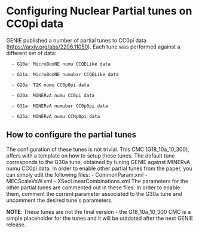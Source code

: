 # Configuring Nuclear Partial tunes on CC0pi data
GENIE published a number of partial tunes to CC0pi data (https://arxiv.org/abs/2206.11050). Each tune was performed against a different set of data: 

      - G10a: MicroBooNE numu CCQELike data

      - G11a: MicroBooNE numubar CCQELike data

      - G20a: T2K numu CC0p0pi data           

      - G30a: MINERvA numu CC0pi data         

      - G31a: MINERvA numubar CC0p0pi data    

      - G35a: MINERvA numu CCNp0pi data  

## How to configure the partial tunes 
The configuration of these tunes is not trivial. This CMC (G18_10a_10_300), offers with a template on how to setup these tunes. The default tune corresponds to the G30a tune, obtained by tuning GENIE against MINERvA numu CC0pi data. In order to enable other partial tunes from the paper, you can simply edit the following files: 
    - CommonParam.xml
    - MECScaleVsW.xml
    - XSecLinearCombinations.xml
The parameters for the other partial tunes are commented out in these files. In order to enable them, comment the current parameter associated to the G30a tune and uncomment the desired tune's parameters.

**NOTE**: These tunes are not the final version - the G18_10a_10_300 CMC is a simple placeholder for the tunes and it will be outdated after the next GENIE release. 